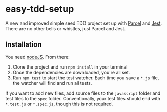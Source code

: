 # easy-tdd-setup

A new and improved simple seed TDD project set up with [Parcel](https://parceljs.org/) and [Jest](https://jestjs.io/). There are no other bells or whistles, just Parcel and Jest.

## Installation

You need [nodeJS](https://nodejs.org/en/). From there:

1. Clone the project and run `npm install` in your terminal
1. Once the dependencies are downloaded, you're all set.
1. Run `npm test` to start the test watcher. Each time you save a `*.js` file, the watcher will find and run all tests.

If you want to add new files, add source files to the `javascript` folder and test files to the `spec` folder. Conventionally, your test files should end with `*.test.js` or `*.spec.js`, though this is not required.
